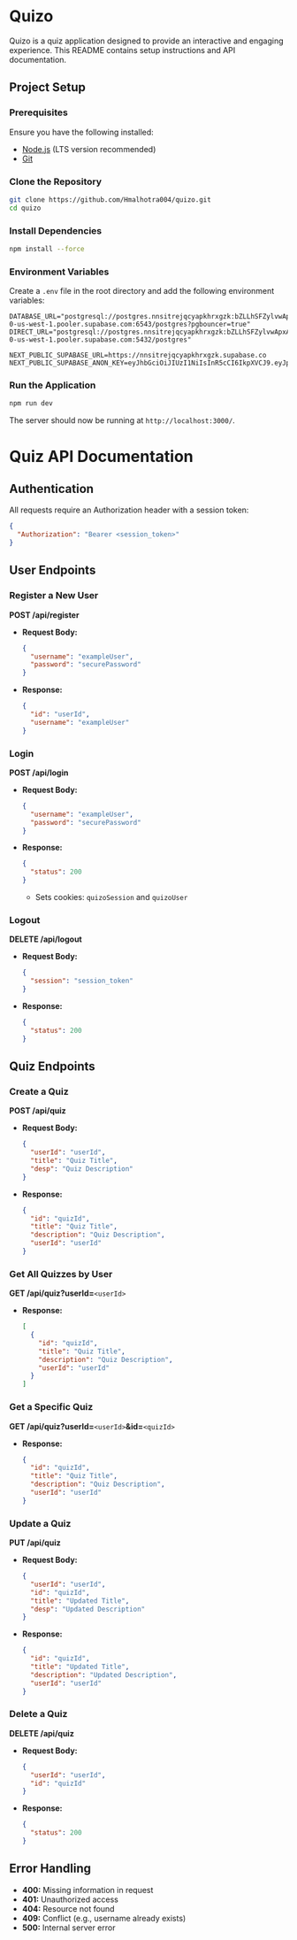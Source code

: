 # Quizo

Quizo is a quiz application designed to provide an interactive and engaging experience. This README contains setup instructions and API documentation.

## Project Setup

### Prerequisites

Ensure you have the following installed:

- [Node.js](https://nodejs.org/) (LTS version recommended)
- [Git](https://git-scm.com/)

### Clone the Repository

```sh
git clone https://github.com/Hmalhotra004/quizo.git
cd quizo
```

### Install Dependencies

```sh
npm install --force
```

### Environment Variables

Create a `.env` file in the root directory and add the following environment variables:

```env
DATABASE_URL="postgresql://postgres.nnsitrejqcyapkhrxgzk:bZLLhSFZylvwApxA@aws-0-us-west-1.pooler.supabase.com:6543/postgres?pgbouncer=true"
DIRECT_URL="postgresql://postgres.nnsitrejqcyapkhrxgzk:bZLLhSFZylvwApxA@aws-0-us-west-1.pooler.supabase.com:5432/postgres"

NEXT_PUBLIC_SUPABASE_URL=https://nnsitrejqcyapkhrxgzk.supabase.co
NEXT_PUBLIC_SUPABASE_ANON_KEY=eyJhbGciOiJIUzI1NiIsInR5cCI6IkpXVCJ9.eyJpc3MiOiJzdXBhYmFzZSIsInJlZiI6Im5uc2l0cmVqcWN5YXBraHJ4Z3prIiwicm9sZSI6ImFub24iLCJpYXQiOjE3Mzk0NTgyNDgsImV4cCI6MjA1NTAzNDI0OH0.nqZcKkFLsGibZJlTqfgt22eUuES8ctsuIqxayEReOoI
```

### Run the Application

```sh
npm run dev
```

The server should now be running at `http://localhost:3000/`.

# Quiz API Documentation

## Authentication

All requests require an Authorization header with a session token:

```json
{
  "Authorization": "Bearer <session_token>"
}
```

## User Endpoints

### Register a New User

**POST /api/register**

- **Request Body:**
  ```json
  {
    "username": "exampleUser",
    "password": "securePassword"
  }
  ```
- **Response:**
  ```json
  {
    "id": "userId",
    "username": "exampleUser"
  }
  ```

### Login

**POST /api/login**

- **Request Body:**
  ```json
  {
    "username": "exampleUser",
    "password": "securePassword"
  }
  ```
- **Response:**
  ```json
  {
    "status": 200
  }
  ```
  - Sets cookies: `quizoSession` and `quizoUser`

### Logout

**DELETE /api/logout**

- **Request Body:**
  ```json
  {
    "session": "session_token"
  }
  ```
- **Response:**
  ```json
  {
    "status": 200
  }
  ```

## Quiz Endpoints

### Create a Quiz

**POST /api/quiz**

- **Request Body:**
  ```json
  {
    "userId": "userId",
    "title": "Quiz Title",
    "desp": "Quiz Description"
  }
  ```
- **Response:**
  ```json
  {
    "id": "quizId",
    "title": "Quiz Title",
    "description": "Quiz Description",
    "userId": "userId"
  }
  ```

### Get All Quizzes by User

**GET /api/quiz?userId=**`<userId>`

- **Response:**
  ```json
  [
    {
      "id": "quizId",
      "title": "Quiz Title",
      "description": "Quiz Description",
      "userId": "userId"
    }
  ]
  ```

### Get a Specific Quiz

**GET /api/quiz?userId=**`<userId>`**&id=**`<quizId>`

- **Response:**
  ```json
  {
    "id": "quizId",
    "title": "Quiz Title",
    "description": "Quiz Description",
    "userId": "userId"
  }
  ```

### Update a Quiz

**PUT /api/quiz**

- **Request Body:**
  ```json
  {
    "userId": "userId",
    "id": "quizId",
    "title": "Updated Title",
    "desp": "Updated Description"
  }
  ```
- **Response:**
  ```json
  {
    "id": "quizId",
    "title": "Updated Title",
    "description": "Updated Description",
    "userId": "userId"
  }
  ```

### Delete a Quiz

**DELETE /api/quiz**

- **Request Body:**
  ```json
  {
    "userId": "userId",
    "id": "quizId"
  }
  ```
- **Response:**
  ```json
  {
    "status": 200
  }
  ```

## Error Handling

- **400:** Missing information in request
- **401:** Unauthorized access
- **404:** Resource not found
- **409:** Conflict (e.g., username already exists)
- **500:** Internal server error
